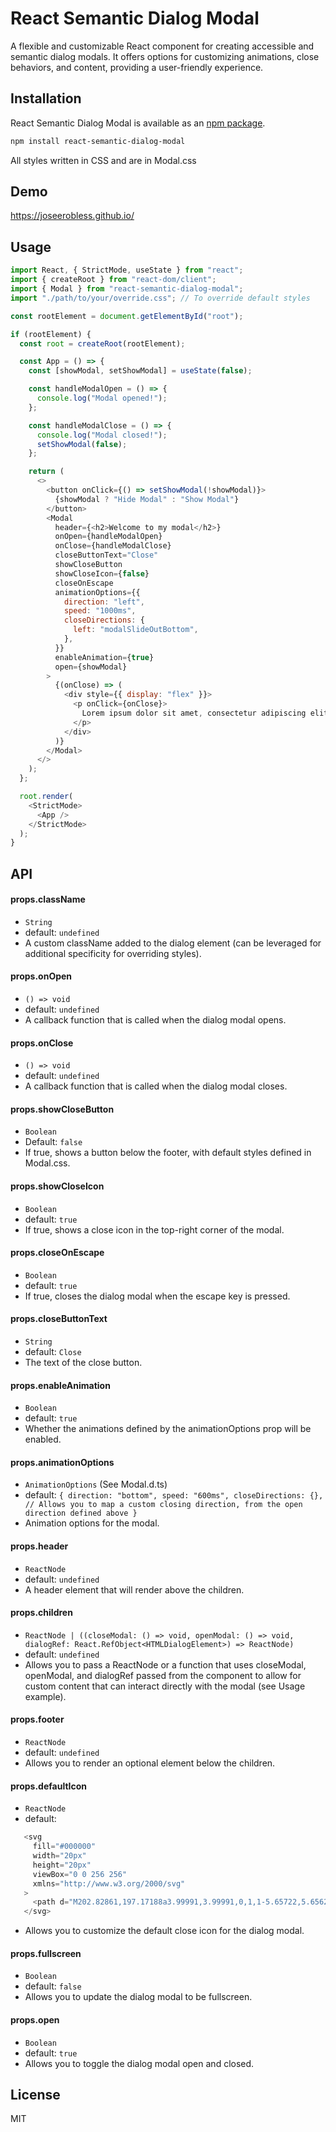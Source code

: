 # React Semantic Dialog Modal

A flexible and customizable React component for creating accessible and semantic dialog modals. It offers options for customizing animations, close behaviors, and content, providing a user-friendly experience.

## Installation

React Semantic Dialog Modal is available as an [npm package](https://www.npmjs.com/package/react-semantic-dialog-modal).
```sh
npm install react-semantic-dialog-modal
```

All styles written in CSS and are in Modal.css

## Demo

https://joseerobless.github.io/

## Usage

```javascript
import React, { StrictMode, useState } from "react";
import { createRoot } from "react-dom/client";
import { Modal } from "react-semantic-dialog-modal";
import "./path/to/your/override.css"; // To override default styles

const rootElement = document.getElementById("root");

if (rootElement) {
  const root = createRoot(rootElement);

  const App = () => {
    const [showModal, setShowModal] = useState(false);

    const handleModalOpen = () => {
      console.log("Modal opened!");
    };

    const handleModalClose = () => {
      console.log("Modal closed!");
      setShowModal(false);
    };

    return (
      <>
        <button onClick={() => setShowModal(!showModal)}>
          {showModal ? "Hide Modal" : "Show Modal"}
        </button>
        <Modal
          header={<h2>Welcome to my modal</h2>}
          onOpen={handleModalOpen}
          onClose={handleModalClose}
          closeButtonText="Close"
          showCloseButton
          showCloseIcon={false}
          closeOnEscape
          animationOptions={{
            direction: "left",
            speed: "1000ms",
            closeDirections: {
              left: "modalSlideOutBottom",
            },
          }}
          enableAnimation={true}
          open={showModal}
        >
          {(onClose) => (
            <div style={{ display: "flex" }}>
              <p onClick={onClose}>
                Lorem ipsum dolor sit amet, consectetur adipiscing elit, sed do eiusmod tempor incididunt ut labore et dolore magna aliqua. Ut enim ad minim veniam, quis nostrud exercitation ullamco laboris nisi ut aliquip ex ea commodo consequat.
              </p>
            </div>
          )}
        </Modal>
      </>
    );
  };

  root.render(
    <StrictMode>
      <App />
    </StrictMode>
  );
}

```

## API

#### props.className

 - `String`
 - default: `undefined`
 - A custom className added to the dialog element (can be leveraged for additional specificity for overriding styles).

#### props.onOpen

 - `() => void`
 - default: `undefined`
 - A callback function that is called when the dialog modal opens.

#### props.onClose

 - `() => void`
 - default: `undefined`
 - A callback function that is called when the dialog modal closes.

#### props.showCloseButton

 - `Boolean`
 - Default: `false`
 - If true, shows a button below the footer, with default styles defined in Modal.css.

#### props.showCloseIcon

 - `Boolean`
 - default: `true`
 - If true, shows a close icon in the top-right corner of the modal.

#### props.closeOnEscape

 - `Boolean`
 - default: `true`
 - If true, closes the dialog modal when the escape key is pressed.

#### props.closeButtonText

 - `String`
 - default: `Close`
 - The text of the close button.

#### props.enableAnimation

 - `Boolean`
 - default: `true`
 - Whether the animations defined by the animationOptions prop will be enabled.

#### props.animationOptions

 - `AnimationOptions` (See Modal.d.ts)
 - default: `{
    direction: "bottom",
    speed: "600ms",
    closeDirections: {}, // Allows you to map a custom closing direction, from the open direction defined above
  }`
 - Animation options for the modal.

#### props.header

 - `ReactNode`
 - default: `undefined`
 - A header element that will render above the children.

#### props.children

 - `ReactNode | ((closeModal: () => void, openModal: () => void, dialogRef: React.RefObject<HTMLDialogElement>) => ReactNode)`
 - default: `undefined`
 - Allows you to pass a ReactNode or a function that uses closeModal, openModal, and dialogRef passed from the component to allow for custom content that can interact directly with the modal (see Usage example).

#### props.footer

 - `ReactNode`
 - default: `undefined`
 - Allows you to render an optional element below the children.

 #### props.defaultIcon

 - `ReactNode`
 - default:
 
 ```js
    <svg
      fill="#000000"
      width="20px"
      height="20px"
      viewBox="0 0 256 256"
      xmlns="http://www.w3.org/2000/svg"
    >
      <path d="M202.82861,197.17188a3.99991,3.99991,0,1,1-5.65722,5.65624L128,133.65723,58.82861,202.82812a3.99991,3.99991,0,0,1-5.65722-5.65624L122.343,128,53.17139,58.82812a3.99991,3.99991,0,0,1,5.65722-5.65624L128,122.34277l69.17139-69.17089a3.99991,3.99991,0,0,1,5.65722,5.65624L133.657,128Z" />
    </svg>
```
 - Allows you to customize the default close icon for the dialog modal.

 #### props.fullscreen

 - `Boolean`
 - default: `false`
 - Allows you to update the dialog modal to be fullscreen.

  #### props.open

 - `Boolean`
 - default: `true`
 - Allows you to toggle the dialog modal open and closed.


## License

MIT